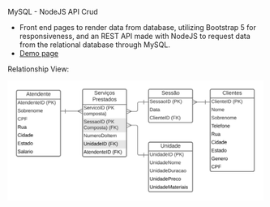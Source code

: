 MySQL - NodeJS API Crud
  - Front end pages to render data from database, utilizing Bootstrap 5 for responsiveness, and an REST API made with NodeJS to request data from the relational database through MySQL.
  - [Demo page](https://leanlourenzo.github.io/clientes)

Relationship View:

![template](https://raw.githubusercontent.com/LeanLourenzo/LeanLourenzo.github.io/main/MER.png)

